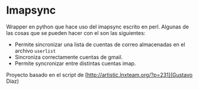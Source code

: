 Imapsync
========

Wrapper en python que hace uso del imapsync escrito en perl. 
Algunas de las cosas que se pueden hacer con el son las siguientes:

- Permite sincronizar una lista de cuentas de correo almacenadas en el archivo `userlist`
- Sincroniza correctamente cuentas de gmail.
- Permite syncronizar entre distintas cuentas imap.

Proyecto basado en el script de [http://artistic.lnxteam.org/?p=231](Gustavo Díaz)
